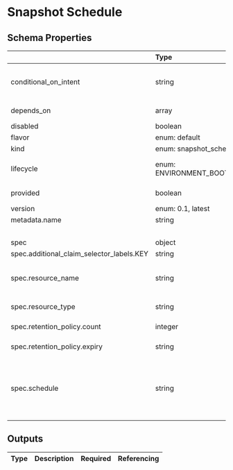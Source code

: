 # Snapshot Schedule

## Schema Properties

|                                           | Type                        | Description                                                                                                                                                                                                                                       | Required   |
|:------------------------------------------|:----------------------------|:--------------------------------------------------------------------------------------------------------------------------------------------------------------------------------------------------------------------------------------------------|:-----------|
| conditional_on_intent                     | string                      | Flag to enable the resource based on intent availability. eg mysql if mysql dashboard is required to be deployed. Note: Need to have the instance running beforehand to avail.                                                                    | No         |
| depends_on                                | array                       | Dependencies on other resources. e.g. application x may depend on mysql                                                                                                                                                                           | No         |
| disabled                                  | boolean                     | Flag to disable the resource                                                                                                                                                                                                                      | No         |
| flavor                                    | enum: default               |                                                                                                                                                                                                                                                   | Yes        |
| kind                                      | enum: snapshot_schedule     |                                                                                                                                                                                                                                                   | Yes        |
| lifecycle                                 | enum: ENVIRONMENT_BOOTSTRAP | This field describes the phase in which the resource has to be invoked (`ENVIRONMENT_BOOTSTRAP`)                                                                                                                                                  | No         |
| provided                                  | boolean                     | Flag to tell if the resource should not be provisioned by facets                                                                                                                                                                                  | No         |
| version                                   | enum: 0.1, latest           |                                                                                                                                                                                                                                                   | Yes        |
| metadata.name                             | string                      | Name of the resource                                                                                                                                                                                                                              | No         |
|                                           |                             |     - if not specified, fallback is the `filename`                                                                                                                                                                                                |            |
| spec                                      | object                      | Specification as per resource types schema                                                                                                                                                                                                        | Yes        |
| spec.additional_claim_selector_labels.KEY | string                      | key value pair of labels                                                                                                                                                                                                                          | No         |
| spec.resource_name                        | string                      | The name of the resource that you want to create a volume snapshot backup, if this is left blank, it will create volume backups for all resource name in the resource type                                                                        | Yes        |
| spec.resource_type                        | string                      | The name of the resource type which you need to create volume snapshot backup                                                                                                                                                                     | Yes        |
| spec.retention_policy.count               | integer                     | The maximum number of snapshots per PVC to keep                                                                                                                                                                                                   | No         |
| spec.retention_policy.expiry              | string                      | The length of time a given snapshot should be retained, specified in hours. (168h = 1 week)                                                                                                                                                       | No         |
| spec.schedule                             | string                      | The cronspec (https://en.wikipedia.org/wiki/Cron#Overview) that defines the schedule. It is interpreted with respect to the UTC timezone. The following pre-defined shortcuts are also supported: @hourly, @daily, @weekly, @monthly, and @yearly | Yes        |

## Outputs

| Type   | Description   | Required   | Referencing   |
|--------|---------------|------------|---------------|

